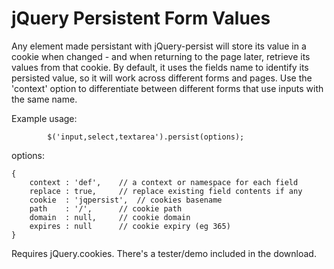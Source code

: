 # jQuery Persistent Form Values #

Any element made persistant with jQuery-persist will store its value in a cookie when changed - and when returning to the page later, retrieve its values from that cookie. By default, it uses the fields name to identify its persisted value, so it will work across different forms and pages. Use the 'context' option to differentiate between different forms that use inputs with the same name.

Example usage:
```
		$('input,select,textarea').persist(options);
```
options:
```
{ 
	context : 'def',	// a context or namespace for each field
	replace	: true,		// replace existing field contents if any
	cookie	: 'jqpersist',	// cookies basename
	path	: '/',		// cookie path
	domain	: null,		// cookie domain
	expires	: null		// cookie expiry (eg 365)
}
```

Requires jQuery.cookies.
There's a tester/demo included in the download.